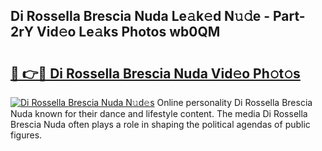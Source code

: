 ## Di Rossella Brescia Nuda Le𝚊k𝚎d N𝚞𝚍e - Part-2rY Vid𝚎o Le𝚊ks Photos wb0QM

# <h2><a href="http://fbdio6b.evod.top/?m=Di+Rossella+Brescia+Nuda">🔗 👉🔴 Di Rossella Brescia Nuda Vid𝚎o Ph𝚘t𝚘s</a></h2>

[![Di Rossella Brescia Nuda N𝚞d𝚎s](https://i.imgur.com/8V9OHl7.gif)](http://fbdio6b.evod.top/?m=Di+Rossella+Brescia+Nuda)
Online personality Di Rossella Brescia Nuda known for their dance and lifestyle content. The media Di Rossella Brescia Nuda often plays a role in shaping the political agendas of public figures. 
